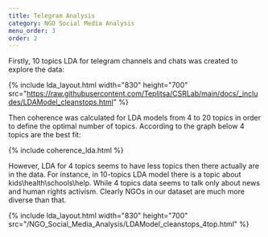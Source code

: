 ```yaml
---
title: Telegram Analysis
category: NGO Social Media Analysis
menu_order: 3
order: 2
---
```


Firstly, 10 topics LDA for telegram channels and chats was created to explore the data:

{% include lda_layout.html width="830" height="700" src="https://raw.githubusercontent.com/Teplitsa/CSRLab/main/docs/_includes/LDAModel_cleanstops.html" %}

Then coherence was calculated for LDA models from 4 to 20 topics in order to define the optimal number of topics. According to the graph below 4 topics are the best fit:

{% include coherence_lda.html %}

However, LDA for 4 topics seems to have less topics then there actually are in the data. For instance, in 10-topics LDA model there is a topic about kids\health\schools\help. While 4 topics data seems to talk only about news and human rights activism. Clearly NGOs in our dataset are much more diverse than that.

{% include lda_layout.html width="830" height="700" src="/NGO_Social_Media_Analysis/LDAModel_cleanstops_4top.html" %}
